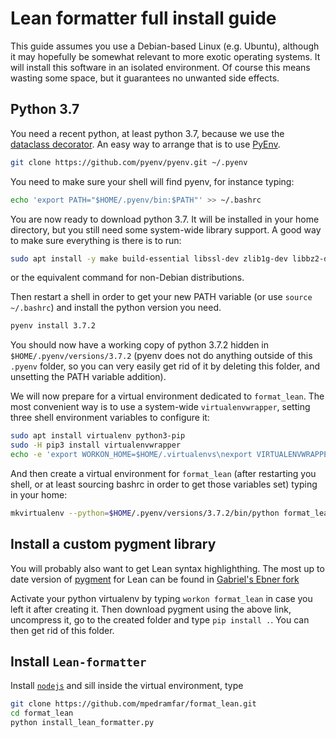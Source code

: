 # Lean formatter full install guide

This guide assumes you use a Debian-based Linux (e.g. Ubuntu), although
it may hopefully be somewhat relevant to more exotic operating systems.
It will install this software in an isolated environment. Of course this
means wasting some space, but it guarantees no unwanted side effects.

## Python 3.7

You need a recent python, at least python 3.7, because we use 
the [dataclass decorator](https://docs.python.org/3.7/library/dataclasses.html#module-dataclasses). An easy way to arrange that is to use [PyEnv](https://github.com/pyenv/pyenv).
```bash
git clone https://github.com/pyenv/pyenv.git ~/.pyenv
```
You need to make sure your shell will find pyenv, for instance typing:
```bash
echo 'export PATH="$HOME/.pyenv/bin:$PATH"' >> ~/.bashrc
```

You are now ready to download python 3.7. It will be installed in your
home directory, but you still need some system-wide library support. A
good way to make sure everything is there is to run:
```bash
sudo apt install -y make build-essential libssl-dev zlib1g-dev libbz2-dev libreadline-dev libsqlite3-dev wget curl llvm libncurses5-dev libncursesw5-dev xz-utils tk-dev libffi-dev liblzma-dev python-openssl
```
or the equivalent command for non-Debian distributions.

Then restart a shell in order to get your new PATH variable (or use
`source ~/.bashrc`) and install the python version you need.
```bash
pyenv install 3.7.2
```
You should now have a working copy of python 3.7.2 hidden in
`$HOME/.pyenv/versions/3.7.2` (pyenv does not do anything outside of
this `.pyenv` folder, so you can very easily get rid of it by deleting
this folder, and unsetting the PATH variable addition).

We will now prepare for a virtual environment dedicated to
`format_lean`. The most convenient way is to use a system-wide
`virtualenvwrapper`, setting three shell environment variables to
configure it:
```bash
sudo apt install virtualenv python3-pip
sudo -H pip3 install virtualenvwrapper
echo -e 'export WORKON_HOME=$HOME/.virtualenvs\nexport VIRTUALENVWRAPPER_PYTHON=/usr/bin/python3\nsource /usr/local/bin/virtualenvwrapper.sh' >> ~/.bashrc
```
And then create a virtual environment for `format_lean` (after
restarting you shell, or at least sourcing bashrc in order to get those
variables set) typing in your home: 
```bash
mkvirtualenv --python=$HOME/.pyenv/versions/3.7.2/bin/python format_lean
```

## Install a custom pygment library

You will probably also want to get Lean syntax highlighthing. The most
up to date version of [pygment](http://pygments.org/) for Lean can be found in
[Gabriel's Ebner fork](https://bitbucket.org/gebner/pygments-main/downloads/)

Activate your python virtualenv by typing `workon format_lean` in case
you left it after creating it. Then download pygment using the above
link, uncompress it, go to the created folder and type `pip install .`.
You can then get rid of this folder.

## Install `Lean-formatter`

Install [`nodejs`](https://nodejs.org/en/download/) and sill inside the virtual environment, type 
```bash
git clone https://github.com/mpedramfar/format_lean.git
cd format_lean
python install_lean_formatter.py
```

